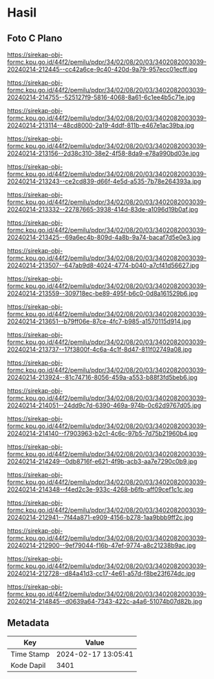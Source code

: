 # Hasil

## Foto C Plano

https://sirekap-obj-formc.kpu.go.id/44f2/pemilu/pdpr/34/02/08/20/03/3402082003039-20240214-212445--cc42a6ce-9c40-420d-9a79-957ecc01ecff.jpg

https://sirekap-obj-formc.kpu.go.id/44f2/pemilu/pdpr/34/02/08/20/03/3402082003039-20240214-214755--525127f9-5816-4068-8a61-6c1ee4b5c71e.jpg

https://sirekap-obj-formc.kpu.go.id/44f2/pemilu/pdpr/34/02/08/20/03/3402082003039-20240214-213114--48cd8000-2a19-4ddf-811b-e467e1ac39ba.jpg

https://sirekap-obj-formc.kpu.go.id/44f2/pemilu/pdpr/34/02/08/20/03/3402082003039-20240214-213156--2d38c310-38e2-4f58-8da9-e78a990bd03e.jpg

https://sirekap-obj-formc.kpu.go.id/44f2/pemilu/pdpr/34/02/08/20/03/3402082003039-20240214-213243--ce2cd839-d66f-4e5d-a535-7b78e264393a.jpg

https://sirekap-obj-formc.kpu.go.id/44f2/pemilu/pdpr/34/02/08/20/03/3402082003039-20240214-213332--22787665-3938-414d-83de-a1096d19b0af.jpg

https://sirekap-obj-formc.kpu.go.id/44f2/pemilu/pdpr/34/02/08/20/03/3402082003039-20240214-213425--69a6ec4b-809d-4a8b-9a74-bacaf7d5e0e3.jpg

https://sirekap-obj-formc.kpu.go.id/44f2/pemilu/pdpr/34/02/08/20/03/3402082003039-20240214-213507--647ab9d8-4024-4774-b040-a7cf41d56627.jpg

https://sirekap-obj-formc.kpu.go.id/44f2/pemilu/pdpr/34/02/08/20/03/3402082003039-20240214-213559--309718ec-be89-495f-b6c0-0d8a161529b6.jpg

https://sirekap-obj-formc.kpu.go.id/44f2/pemilu/pdpr/34/02/08/20/03/3402082003039-20240214-213651--b79ff06e-87ce-4fc7-b985-a1570115d914.jpg

https://sirekap-obj-formc.kpu.go.id/44f2/pemilu/pdpr/34/02/08/20/03/3402082003039-20240214-213737--17f3800f-4c6a-4c1f-8d47-811f02749a08.jpg

https://sirekap-obj-formc.kpu.go.id/44f2/pemilu/pdpr/34/02/08/20/03/3402082003039-20240214-213924--81c74716-8056-459a-a553-b88f3fd5beb6.jpg

https://sirekap-obj-formc.kpu.go.id/44f2/pemilu/pdpr/34/02/08/20/03/3402082003039-20240214-214051--24dd9c7d-6390-469a-974b-0c62d9767d05.jpg

https://sirekap-obj-formc.kpu.go.id/44f2/pemilu/pdpr/34/02/08/20/03/3402082003039-20240214-214140--f7903963-b2c1-4c6c-97b5-7d75b21960b4.jpg

https://sirekap-obj-formc.kpu.go.id/44f2/pemilu/pdpr/34/02/08/20/03/3402082003039-20240214-214249--0db8716f-e621-4f9b-acb3-aa7e7290c0b9.jpg

https://sirekap-obj-formc.kpu.go.id/44f2/pemilu/pdpr/34/02/08/20/03/3402082003039-20240214-214348--f4ed2c3e-933c-4268-b6fb-aff09cef1c1c.jpg

https://sirekap-obj-formc.kpu.go.id/44f2/pemilu/pdpr/34/02/08/20/03/3402082003039-20240214-212941--7f44a871-e909-4156-b278-1aa9bbb9ff2c.jpg

https://sirekap-obj-formc.kpu.go.id/44f2/pemilu/pdpr/34/02/08/20/03/3402082003039-20240214-212900--9ef79044-f16b-47ef-9774-a8c21238b9ac.jpg

https://sirekap-obj-formc.kpu.go.id/44f2/pemilu/pdpr/34/02/08/20/03/3402082003039-20240214-212728--d84a41d3-cc17-4e61-a57d-f8be23f674dc.jpg

https://sirekap-obj-formc.kpu.go.id/44f2/pemilu/pdpr/34/02/08/20/03/3402082003039-20240214-214845--d0639a64-7343-422c-a4a6-51074b07d82b.jpg


## Metadata

| Key        | Value               |
| ---------- | ------------------- |
| Time Stamp | 2024-02-17 13:05:41 |
| Kode Dapil | 3401                |



